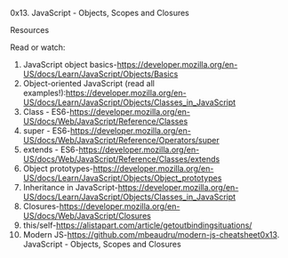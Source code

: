 0x13. JavaScript - Objects, Scopes and Closures

Resources

Read or watch:

1. JavaScript object basics-https://developer.mozilla.org/en-US/docs/Learn/JavaScript/Objects/Basics
2. Object-oriented JavaScript (read all examples!):https://developer.mozilla.org/en-US/docs/Learn/JavaScript/Objects/Classes_in_JavaScript
3. Class - ES6-https://developer.mozilla.org/en-US/docs/Web/JavaScript/Reference/Classes
4. super - ES6-https://developer.mozilla.org/en-US/docs/Web/JavaScript/Reference/Operators/super
5. extends - ES6-https://developer.mozilla.org/en-US/docs/Web/JavaScript/Reference/Classes/extends
6. Object prototypes-https://developer.mozilla.org/en-US/docs/Learn/JavaScript/Objects/Object_prototypes
7. Inheritance in JavaScript-https://developer.mozilla.org/en-US/docs/Learn/JavaScript/Objects/Classes_in_JavaScript
8. Closures-https://developer.mozilla.org/en-US/docs/Web/JavaScript/Closures
9. this/self-https://alistapart.com/article/getoutbindingsituations/
10. Modern JS-https://github.com/mbeaudru/modern-js-cheatsheet0x13. JavaScript - Objects, Scopes and Closures
